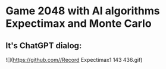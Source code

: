 # Game 2048 with AI algorithms Expectimax and Monte Carlo

## It's ChatGPT dialog:
 
![](https://github.com//Record Expectimax1 143 436.gif)
